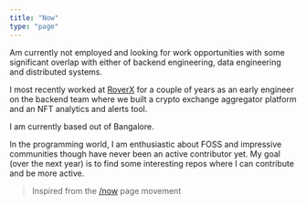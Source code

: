 ```yaml
---
title: "Now"
type: "page"
---
```


Am currently not employed and looking for work opportunities with some significant overlap with either of backend engineering, data engineering and distributed systems.

I most recently worked at [RoverX](https://www.ycombinator.com/companies/roverx) for a couple of years as an early engineer on the backend team where we built a crypto exchange aggregator platform and an NFT analytics and alerts tool.

I am currently based out of Bangalore.

In the programming world, I am enthusiastic about FOSS and impressive communities though have never been an active contributor yet. My goal (over the next year) is to find some interesting repos where I can contribute and be more active.

> Inspired from the [/now](https://sivers.org/nowff) page movement